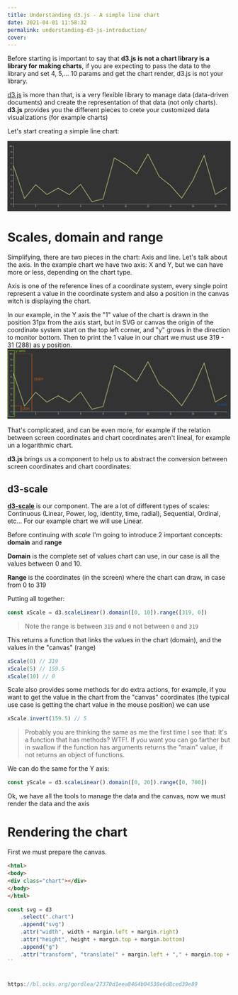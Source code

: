 ```yaml
---
title: Understanding d3.js - A simple line chart
date: 2021-04-01 11:58:32
permalink: understanding-d3-js-introduction/
cover:
---
```


Before starting is important to say that **d3.js is not a chart library is a library for making charts**, if you are expecting to pass the data to the library and set 4, 5,... 10 params and get the chart render, d3.js is not your library.

[d3.js](https://d3js.org/) is more than that, is a very flexible library to manage data (data-driven documents) and create the representation of that data (not only charts). **d3.js** provides you the different pieces to crete your customized data visualizations (for example charts)

Let's start creating a simple line chart:

![](/images/2021/d3.js/line-chart.png)

# Scales, domain and range
Simplifying, there are two pieces in the chart: Axis and line. Let's talk about the axis.
In the example chart we have two axis: X and Y, but we can have more or less, depending on the chart type.

Axis is one of the reference lines of a coordinate system, every single point represent a value in the coordinate system and also a position in the canvas witch is displaying the chart.

In our example, in the Y axis the "1" value of the chart is drawn in the position 31px from the axis start, but in SVG or canvas the origin of the coordinate system start on the top left corner, and "y" grows in the direction to monitor bottom. Then to print the 1 value in our chart we must use 319 - 31 (288) as y position.
![](/images/2021/d3.js/line-chart-axis.png)

That's complicated, and can be even more, for example if the relation between screen coordinates and chart coordinates aren't lineal, for example un a logarithmic chart.

**d3.js** brings us a component to help us to abstract the conversion between screen coordinates and chart coordinates:

## d3-scale
[**d3-scale**](https://github.com/d3/d3-scale) is our component.
The are a lot of different types of scales: Continuous (Linear, Power, log, identity, time, radial), Sequential, Ordinal, etc...  For our example chart we will use Linear.

Before continuing with *scale* I'm going to introduce 2 important concepts: **domain** and **range**

**Domain** is the complete set of values chart can use, in our case is all the values between 0 and 10.

**Range** is the coordinates (in the screen) where the chart can draw, in case from 0 to 319

Putting all together: 

```js
const xScale = d3.scaleLinear().domain([0, 10]).range([319, 0]) 
```
> Note the range is between `319` and `0` not between `0` and `319`

This returns a function that links the values in the chart (domain), and the values in the "canvas" (range)

```js
xScale(0) // 319
xScale(5) // 159.5
xScale(10) // 0
```

Scale also provides some methods for do extra actions, for example, if you want to get the value in the chart from the "canvas" coordinates (the typical use case is getting the chart value in the mouse position) we can use

```js
xScale.invert(159.5) // 5
```

> Probably you are thinking the same as me the first time I see that: It's a function that has methods? WTF!. If you want you can go farther but in swallow if the function has arguments returns the "main" value, if not returns an object of functions.

We can do the same for the Y axis:

```js
const yScale = d3.scaleLinear().domain([0, 20]).range([0, 700]) 
```

Ok, we have all the tools to manage the data and the canvas, now we must render the data and the axis

# Rendering the chart
First we must prepare the canvas.

```html
<html>
<body>
<div class="chart"></div>
</body>
</html>
```

```js
const svg = d3
    .select(".chart")
    .append("svg")
    .attr("width", width + margin.left + margin.right)
    .attr("height", height + margin.top + margin.bottom)
    .append("g")
    .attr("transform", "translate(" + margin.left + "," + margin.top + ")");
``


https://bl.ocks.org/gordlea/27370d1eea8464b04538e6d8ced39e89